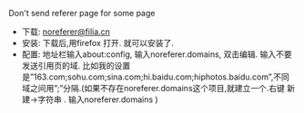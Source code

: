 Don't send referer page for some page
  * 下载: [noreferer@filia.cn](http://no-referer.googlecode.com/files/noreferer%40filia.cn-0.1.xpi)
  * 安装: 下载后,用firefox 打开. 就可以安装了.
  * 配置: 地址栏输入about:config, 输入noreferer.domains, 双击编辑. 输入不要发送引用页的域. 比如我的设置是”163.com;sohu.com;sina.com;hi.baidu.com;hiphotos.baidu.com”,不同域之间用”;”分隔.(如果不存在noreferer.domains这个项目,就建立一个.右键 新建->字符串 . 输入noreferer.domains )